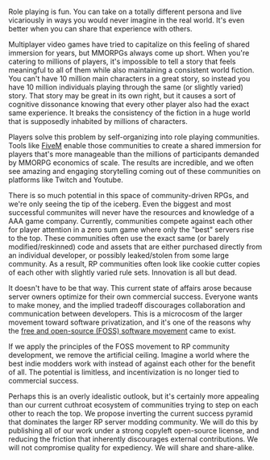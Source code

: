 Role playing is fun. You can take on a totally different persona and live vicariously in ways you would never imagine in the real world. It's even better when you can share that experience with others. 

Multiplayer video games have tried to capitalize on this feeling of shared immersion for years, but MMORPGs always come up short. When you're catering to millions of players, it's impossible to tell a story that feels meaningful to all of them while also maintaining a consistent world fiction. You can't have 10 million main characters in a great story, so instead you have 10 million individuals playing through the same (or slightly varied) story. That story may be great in its own right, but it causes a sort of cognitive dissonance knowing that every other player also had the exact same experience. It breaks the consistency of the fiction in a huge world that is supposedly inhabited by millions of characters.

Players solve this problem by self-organizing into role playing communities. Tools like [FiveM](https://fivem.net/) enable those communities to create a shared immersion for players that's more manageable than the millions of participants demanded by MMORPG economics of scale. The results are incredible, and we often see amazing and engaging storytelling coming out of these communities on platforms like Twitch and Youtube.

There is so much potential in this space of community-driven RPGs, and we're only seeing the tip of the iceberg. Even the biggest and most successful communites will never have the resources and knowledge of a AAA game company. Currently, communities compete against each other for player attention in a zero sum game where only the "best" servers rise to the top. These communities often use the exact same (or barely modified/reskinned) code and assets that are either purchased directly from an individual developer, or possibly leaked/stolen from some large community. As a result, RP communities often look like cookie cutter copies of each other with slightly varied rule sets. Innovation is all but dead.

It doesn't have to be that way. This current state of affairs arose because server owners optimize for their own commercial success. Everyone wants to make money, and the implied tradeoff discourages collaboration and communication between developers. This is a microcosm of the larger movement toward software privatization, and it's one of the reasons why the [free and open-source (FOSS) software movement](https://en.wikipedia.org/wiki/Free_and_open-source_software) came to exist.

If we apply the principles of the FOSS movement to RP community development, we remove the artificial ceiling. Imagine a world where the best indie modders work with instead of against each other for the benefit of all. The potential is limitless, and incentivization is no longer tied to commercial success. 

Perhaps this is an overly idealistic outlook, but it's certainly more appealing than our current cuthroat ecosystem of communities trying to step on each other to reach the top. We propose inverting the current success pyramid that dominates the larger RP server modding community. We will do this by publishing all of our work under a strong copyleft open-source license, and reducing the friction that inherently discourages external contributions. We will not compromise quality for expediency. We will share and share-alike.
